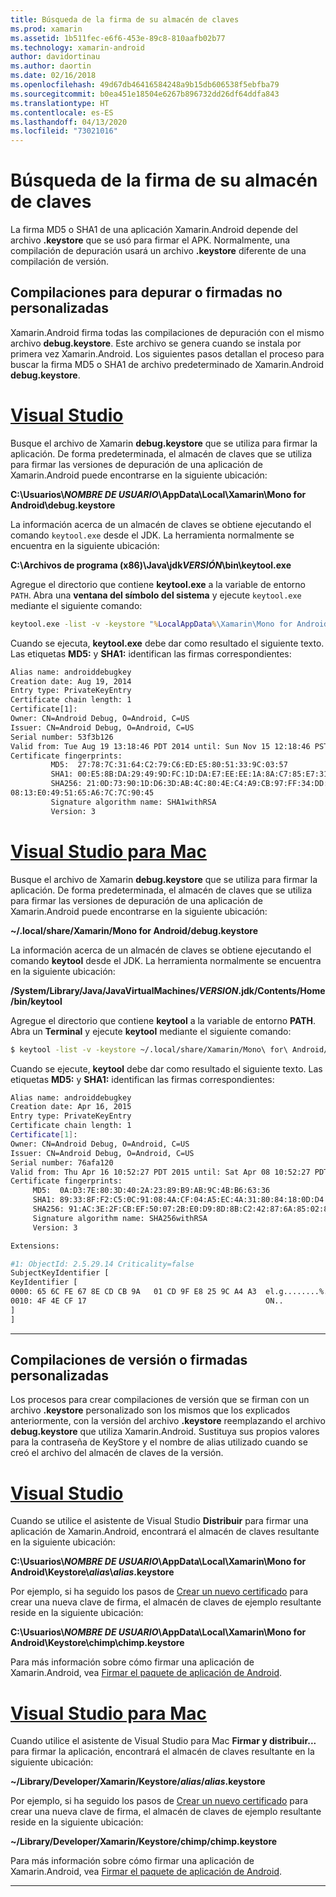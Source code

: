 ```yaml
---
title: Búsqueda de la firma de su almacén de claves
ms.prod: xamarin
ms.assetid: 1b511fec-e6f6-453e-89c8-810aafb02b77
ms.technology: xamarin-android
author: davidortinau
ms.author: daortin
ms.date: 02/16/2018
ms.openlocfilehash: 49d67db46416584248a9b15db606538f5ebfba79
ms.sourcegitcommit: b0ea451e18504e6267b896732dd26df64ddfa843
ms.translationtype: HT
ms.contentlocale: es-ES
ms.lasthandoff: 04/13/2020
ms.locfileid: "73021016"
---
```

# <a name="finding-your-keystores-signature"></a>Búsqueda de la firma de su almacén de claves

La firma MD5 o SHA1 de una aplicación Xamarin.Android depende del archivo **.keystore** que se usó para firmar el APK. Normalmente, una compilación de depuración usará un archivo **.keystore** diferente de una compilación de versión.

## <a name="for-debug--non-custom-signed-builds"></a>Compilaciones para depurar o firmadas no personalizadas

Xamarin.Android firma todas las compilaciones de depuración con el mismo archivo **debug.keystore**. Este archivo se genera cuando se instala por primera vez Xamarin.Android. Los siguientes pasos detallan el proceso para buscar la firma MD5 o SHA1 de archivo predeterminado de Xamarin.Android **debug.keystore**.

# <a name="visual-studio"></a>[Visual Studio](#tab/windows)

Busque el archivo de Xamarin **debug.keystore** que se utiliza para firmar la aplicación. De forma predeterminada, el almacén de claves que se utiliza para firmar las versiones de depuración de una aplicación de Xamarin.Android puede encontrarse en la siguiente ubicación:

**C:\\Usuarios\\*NOMBRE DE USUARIO*\\AppData\\Local\\Xamarin\\Mono for Android\\debug.keystore**

La información acerca de un almacén de claves se obtiene ejecutando el comando `keytool.exe` desde el JDK. La herramienta normalmente se encuentra en la siguiente ubicación:

**C:\\Archivos de programa (x86)\\Java\\jdk*VERSIÓN*\\bin\\keytool.exe**

Agregue el directorio que contiene **keytool.exe** a la variable de entorno `PATH`.
Abra una **ventana del símbolo del sistema** y ejecute `keytool.exe` mediante el siguiente comando:

```cmd
keytool.exe -list -v -keystore "%LocalAppData%\Xamarin\Mono for Android\debug.keystore" -alias androiddebugkey -storepass android -keypass android
```

Cuando se ejecuta, **keytool.exe** debe dar como resultado el siguiente texto. Las etiquetas **MD5:** y **SHA1:** identifican las firmas correspondientes:

```cmd
Alias name: androiddebugkey
Creation date: Aug 19, 2014
Entry type: PrivateKeyEntry
Certificate chain length: 1
Certificate[1]:
Owner: CN=Android Debug, O=Android, C=US
Issuer: CN=Android Debug, O=Android, C=US
Serial number: 53f3b126
Valid from: Tue Aug 19 13:18:46 PDT 2014 until: Sun Nov 15 12:18:46 PST 2043
Certificate fingerprints:
         MD5:  27:78:7C:31:64:C2:79:C6:ED:E5:80:51:33:9C:03:57
         SHA1: 00:E5:8B:DA:29:49:9D:FC:1D:DA:E7:EE:EE:1A:8A:C7:85:E7:31:23
         SHA256: 21:0D:73:90:1D:D6:3D:AB:4C:80:4E:C4:A9:CB:97:FF:34:DD:B4:42:FC:
08:13:E0:49:51:65:A6:7C:7C:90:45
         Signature algorithm name: SHA1withRSA
         Version: 3
```

# <a name="visual-studio-for-mac"></a>[Visual Studio para Mac](#tab/macos)

Busque el archivo de Xamarin **debug.keystore** que se utiliza para firmar la aplicación. De forma predeterminada, el almacén de claves que se utiliza para firmar las versiones de depuración de una aplicación de Xamarin.Android puede encontrarse en la siguiente ubicación:

**~/.local/share/Xamarin/Mono for Android/debug.keystore**

La información acerca de un almacén de claves se obtiene ejecutando el comando **keytool** desde el JDK. La herramienta normalmente se encuentra en la siguiente ubicación:

**/System/Library/Java/JavaVirtualMachines/*VERSION*.jdk/Contents/Home/bin/keytool**

Agregue el directorio que contiene **keytool** a la variable de entorno **PATH**.
Abra un **Terminal** y ejecute **keytool** mediante el siguiente comando:

```bash
$ keytool -list -v -keystore ~/.local/share/Xamarin/Mono\ for\ Android/debug.keystore -alias androiddebugkey -storepass android -keypass android
```

Cuando se ejecute, **keytool** debe dar como resultado el siguiente texto. Las etiquetas **MD5:** y **SHA1:** identifican las firmas correspondientes:

```bash
Alias name: androiddebugkey
Creation date: Apr 16, 2015
Entry type: PrivateKeyEntry
Certificate chain length: 1
Certificate[1]:
Owner: CN=Android Debug, O=Android, C=US
Issuer: CN=Android Debug, O=Android, C=US
Serial number: 76afa120
Valid from: Thu Apr 16 10:52:27 PDT 2015 until: Sat Apr 08 10:52:27 PDT 2045
Certificate fingerprints:
     MD5:  0A:D3:7E:80:3D:40:2A:23:89:B9:AB:9C:4B:B6:63:36
     SHA1: 89:33:8F:F2:C5:0C:91:08:4A:CF:04:A5:EC:4A:31:80:84:18:0D:D4
     SHA256: 91:AC:3E:2F:CB:EF:50:07:2B:E0:D9:8D:8B:C2:42:87:6A:85:02:86:EB:44:84:10:34:02:ED:35:CE:C6:38:47
     Signature algorithm name: SHA256withRSA
     Version: 3

Extensions:

#1: ObjectId: 2.5.29.14 Criticality=false
SubjectKeyIdentifier [
KeyIdentifier [
0000: 65 6C FE 67 8E CD CB 9A   01 CD 9F E8 25 9C A4 A3  el.g........%...
0010: 4F 4E CF 17                                        ON..
]
]
```

-----

## <a name="for-release--custom-signed-builds"></a>Compilaciones de versión o firmadas personalizadas

Los procesos para crear compilaciones de versión que se firman con un archivo **.keystore** personalizado son los mismos que los explicados anteriormente, con la versión del archivo **.keystore** reemplazando el archivo **debug.keystore** que utiliza Xamarin.Android. Sustituya sus propios valores para la contraseña de KeyStore y el nombre de alias utilizado cuando se creó el archivo del almacén de claves de la versión.

# <a name="visual-studio"></a>[Visual Studio](#tab/windows)

Cuando se utilice el asistente de Visual Studio **Distribuir** para firmar una aplicación de Xamarin.Android, encontrará el almacén de claves resultante en la siguiente ubicación:

**C:\\Usuarios\\*NOMBRE DE USUARIO*\\AppData\\Local\\Xamarin\\Mono for Android\\Keystore\\*alias*\\*alias*.keystore**

Por ejemplo, si ha seguido los pasos de [Crear un nuevo certificado](~/android/deploy-test/signing/index.md#newcertvs) para crear una nueva clave de firma, el almacén de claves de ejemplo resultante reside en la siguiente ubicación:

**C:\\Usuarios\\*NOMBRE DE USUARIO*\\AppData\\Local\\Xamarin\\Mono for Android\\Keystore\\chimp\\chimp.keystore**

Para más información sobre cómo firmar una aplicación de Xamarin.Android, vea [Firmar el paquete de aplicación de Android](~/android/deploy-test/signing/index.md).

# <a name="visual-studio-for-mac"></a>[Visual Studio para Mac](#tab/macos)

Cuando utilice el asistente de Visual Studio para Mac **Firmar y distribuir...** para firmar la aplicación, encontrará el almacén de claves resultante en la siguiente ubicación:

**~/Library/Developer/Xamarin/Keystore/*alias*/*alias*.keystore**

Por ejemplo, si ha seguido los pasos de [Crear un nuevo certificado](~/android/deploy-test/signing/index.md#newcertxs) para crear una nueva clave de firma, el almacén de claves de ejemplo resultante reside en la siguiente ubicación:

**~/Library/Developer/Xamarin/Keystore/chimp/chimp.keystore**

Para más información sobre cómo firmar una aplicación de Xamarin.Android, vea [Firmar el paquete de aplicación de Android](~/android/deploy-test/signing/index.md).

-----
